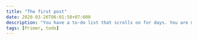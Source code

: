```yaml
---
title: "The first post"
date: 2020-03-26T06:01:58+07:000
description: "You have a to-do list that scrolls on for days. You are managing multiple projects, getting lots of email and messages on different messaging systems, managing finances and personal health habits and so much more."
tags: [Primer, todo]
---
```

